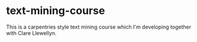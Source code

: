 # text-mining-course
This is a carpentries style text mining course which I'm developing together with Clare Llewellyn.
